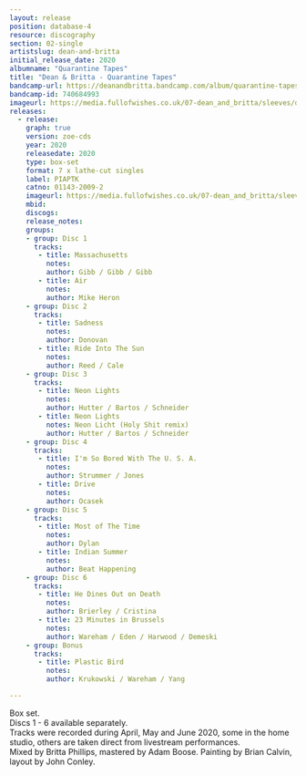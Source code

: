 ```yaml
---
layout: release
position: database-4
resource: discography
section: 02-single
artistslug: dean-and-britta
initial_release_date: 2020
albumname: "Quarantine Tapes"
title: "Dean & Britta - Quarantine Tapes"
bandcamp-url: https://deanandbritta.bandcamp.com/album/quarantine-tapes
bandcamp-id: 740684993
imageurl: https://media.fullofwishes.co.uk/07-dean_and_britta/sleeves/dean-and-britta-quarantine-box-3-crop.jpg
releases:
  - release:
    graph: true
    version: zoe-cds
    year: 2020
    releasedate: 2020
    type: box-set
    format: 7 x lathe-cut singles
    label: PIAPTK 
    catno: 01143-2009-2
    imageurl: https://media.fullofwishes.co.uk/07-dean_and_britta/sleeves/dean-and-britta-quarantine-box-3-crop.jpg
    mbid:
    discogs:
    release_notes:
    groups:
    - group: Disc 1
      tracks:
       - title: Massachusetts
         notes:
         author: Gibb / Gibb / Gibb
       - title: Air
         notes:
         author: Mike Heron
    - group: Disc 2
      tracks:
       - title: Sadness
         notes:
         author: Donovan
       - title: Ride Into The Sun
         notes:
         author: Reed / Cale
    - group: Disc 3
      tracks:
       - title: Neon Lights
         notes:
         author: Hutter / Bartos / Schneider
       - title: Neon Lights
         notes: Neon Licht (Holy Shit remix)
         author: Hutter / Bartos / Schneider
    - group: Disc 4
      tracks:
       - title: I'm So Bored With The U. S. A.
         notes:
         author: Strummer / Jones
       - title: Drive
         notes:
         author: Ocasek
    - group: Disc 5
      tracks:
       - title: Most of The Time
         notes:
         author: Dylan
       - title: Indian Summer
         notes:
         author: Beat Happening
    - group: Disc 6
      tracks:
       - title: He Dines Out on Death
         notes:
         author: Brierley / Cristina
       - title: 23 Minutes in Brussels
         notes:
         author: Wareham / Eden / Harwood / Demeski
    - group: Bonus
      tracks:
       - title: Plastic Bird
         notes:
         author: Krukowski / Wareham / Yang

---
```

Box set.  
Discs 1 - 6 available separately.  
Tracks were recorded during April, May and June 2020, some in the home studio, others are taken direct from livestream performances.  
Mixed by Britta Phillips, mastered by Adam Boose. Painting by Brian Calvin, layout by John Conley.

